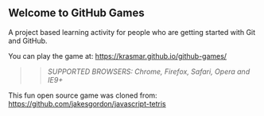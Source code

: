 ## Welcome to GitHub Games

A project based learning activity for people who are getting started with Git and GitHub.

You can play the game at: https://krasmar.github.io/github-games/

>> _*SUPPORTED BROWSERS*: Chrome, Firefox, Safari, Opera and IE9+_

This fun open source game was cloned from: https://github.com/jakesgordon/javascript-tetris
